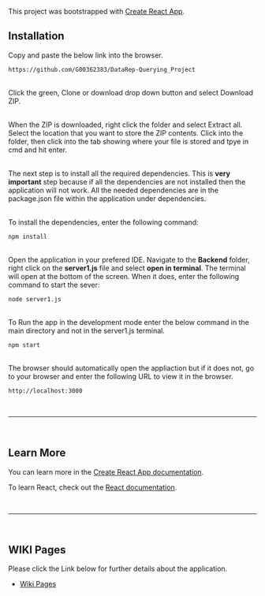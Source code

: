 This project was bootstrapped with [Create React App](https://github.com/facebook/create-react-app).

## Installation

Copy and paste the below link into the browser.

	https://github.com/G00362383/DataRep-Querying_Project
  
<br>Click the green, Clone or download drop down button and select Download ZIP.

<br>When the ZIP is downloaded, right click the folder and select Extract all. 
Select the location that you want to store the ZIP contents.
Click into the folder, then click into the tab showing where your file is stored and tpye in cmd and hit enter.

<br>The next step is to install all the required dependencies. This is <b>very important</b> step because if all the dependencies are not installed then the application will not work. All the needed dependencies are in the package.json file within the application under dependencies.

<br>To install the dependencies, enter the following command:

	npm install
	
<br>Open the application in your prefered IDE. Navigate to the <b>Backend</b> folder, right click on the <b>server1.js</b> file and select <b>open in terminal</b>.
The terminal will open at the bottom of the screen. When it does, enter the following command to start the sever:

	node server1.js
	
<br>To Run the app in the development mode enter the below command in the main directory and not in the server1.js terminal.

	npm start
	
<br>The browser should automatically open the appliaction but if it does not, go to your browser and enter the following URL to view it in the browser.
	
	http://localhost:3000 

<br>

***

<br>

## Learn More

You can learn more in the [Create React App documentation](https://facebook.github.io/create-react-app/docs/getting-started).

To learn React, check out the [React documentation](https://reactjs.org/).

<br>

***

<br>

## WIKI Pages

Please click the Link below for further details about the application. 

* [Wiki Pages](https://github.com/G00362383/DataRep-Querying_Project/wiki)

